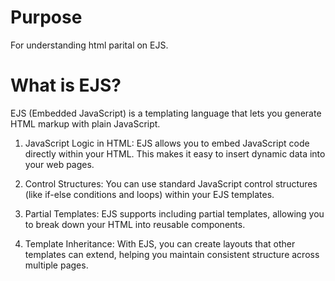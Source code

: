 # Purpose

For understanding html parital on EJS.

# What is EJS?

EJS (Embedded JavaScript) is a templating language that lets you generate HTML markup with plain JavaScript. 

1. JavaScript Logic in HTML:
EJS allows you to embed JavaScript code directly within your HTML. This makes it easy to insert dynamic data into your web pages.

2. Control Structures:
You can use standard JavaScript control structures (like if-else conditions and loops) within your EJS templates.

3. Partial Templates:
EJS supports including partial templates, allowing you to break down your HTML into reusable components.

4. Template Inheritance:
With EJS, you can create layouts that other templates can extend, helping you maintain consistent structure across multiple pages.